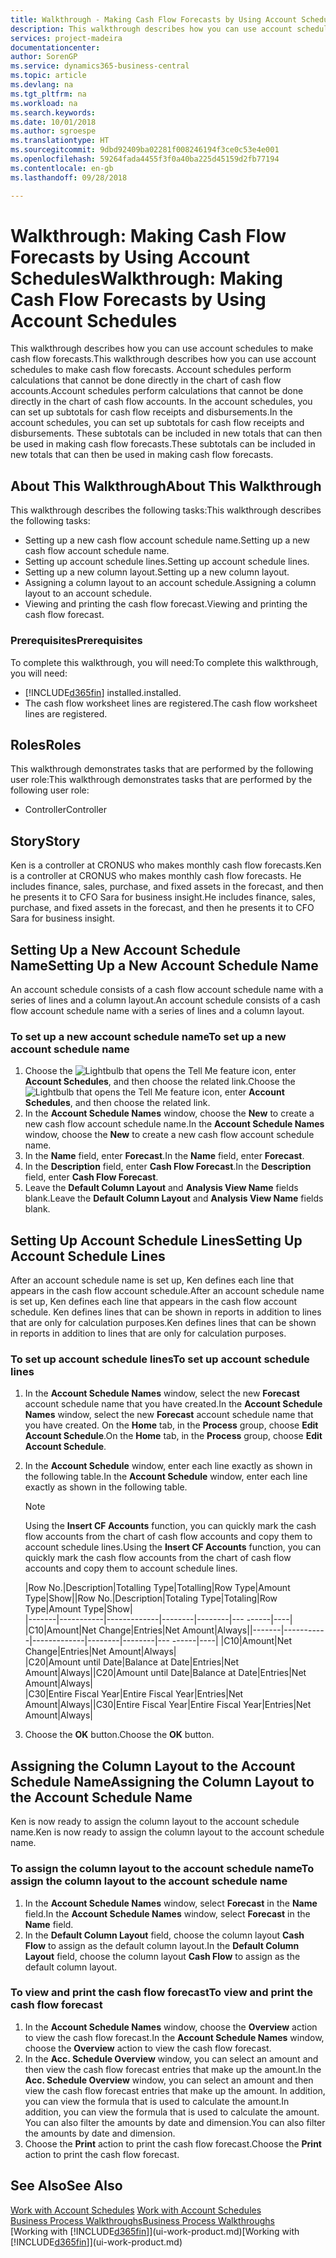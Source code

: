 ```yaml
---
title: Walkthrough - Making Cash Flow Forecasts by Using Account Schedules | Microsoft Docs
description: This walkthrough describes how you can use account schedules to make cash flow forecasts. Account schedules perform calculations that cannot be done directly in the chart of cash flow accounts. In the account schedules, you can set up subtotals for cash flow receipts and disbursements. These subtotals can be included in new totals that can then be used in making cash flow forecasts.
services: project-madeira
documentationcenter: 
author: SorenGP
ms.service: dynamics365-business-central
ms.topic: article
ms.devlang: na
ms.tgt_pltfrm: na
ms.workload: na
ms.search.keywords: 
ms.date: 10/01/2018
ms.author: sgroespe
ms.translationtype: HT
ms.sourcegitcommit: 9dbd92409ba02281f008246194f3ce0c53e4e001
ms.openlocfilehash: 59264fada4455f3f0a40ba225d45159d2fb77194
ms.contentlocale: en-gb
ms.lasthandoff: 09/28/2018

---
```

# <a name="walkthrough-making-cash-flow-forecasts-by-using-account-schedules"></a><span data-ttu-id="7e8eb-106">Walkthrough: Making Cash Flow Forecasts by Using Account Schedules</span><span class="sxs-lookup"><span data-stu-id="7e8eb-106">Walkthrough: Making Cash Flow Forecasts by Using Account Schedules</span></span>
<span data-ttu-id="7e8eb-107">This walkthrough describes how you can use account schedules to make cash flow forecasts.</span><span class="sxs-lookup"><span data-stu-id="7e8eb-107">This walkthrough describes how you can use account schedules to make cash flow forecasts.</span></span> <span data-ttu-id="7e8eb-108">Account schedules perform calculations that cannot be done directly in the chart of cash flow accounts.</span><span class="sxs-lookup"><span data-stu-id="7e8eb-108">Account schedules perform calculations that cannot be done directly in the chart of cash flow accounts.</span></span> <span data-ttu-id="7e8eb-109">In the account schedules, you can set up subtotals for cash flow receipts and disbursements.</span><span class="sxs-lookup"><span data-stu-id="7e8eb-109">In the account schedules, you can set up subtotals for cash flow receipts and disbursements.</span></span> <span data-ttu-id="7e8eb-110">These subtotals can be included in new totals that can then be used in making cash flow forecasts.</span><span class="sxs-lookup"><span data-stu-id="7e8eb-110">These subtotals can be included in new totals that can then be used in making cash flow forecasts.</span></span>  

## <a name="about-this-walkthrough"></a><span data-ttu-id="7e8eb-111">About This Walkthrough</span><span class="sxs-lookup"><span data-stu-id="7e8eb-111">About This Walkthrough</span></span>  
<span data-ttu-id="7e8eb-112">This walkthrough describes the following tasks:</span><span class="sxs-lookup"><span data-stu-id="7e8eb-112">This walkthrough describes the following tasks:</span></span>  

- <span data-ttu-id="7e8eb-113">Setting up a new cash flow account schedule name.</span><span class="sxs-lookup"><span data-stu-id="7e8eb-113">Setting up a new cash flow account schedule name.</span></span>  
- <span data-ttu-id="7e8eb-114">Setting up account schedule lines.</span><span class="sxs-lookup"><span data-stu-id="7e8eb-114">Setting up account schedule lines.</span></span>  
- <span data-ttu-id="7e8eb-115">Setting up a new column layout.</span><span class="sxs-lookup"><span data-stu-id="7e8eb-115">Setting up a new column layout.</span></span>  
- <span data-ttu-id="7e8eb-116">Assigning a column layout to an account schedule.</span><span class="sxs-lookup"><span data-stu-id="7e8eb-116">Assigning a column layout to an account schedule.</span></span>  
- <span data-ttu-id="7e8eb-117">Viewing and printing the cash flow forecast.</span><span class="sxs-lookup"><span data-stu-id="7e8eb-117">Viewing and printing the cash flow forecast.</span></span>  

### <a name="prerequisites"></a><span data-ttu-id="7e8eb-118">Prerequisites</span><span class="sxs-lookup"><span data-stu-id="7e8eb-118">Prerequisites</span></span>  
<span data-ttu-id="7e8eb-119">To complete this walkthrough, you will need:</span><span class="sxs-lookup"><span data-stu-id="7e8eb-119">To complete this walkthrough, you will need:</span></span>  

- [!INCLUDE[d365fin](includes/d365fin_md.md)] <span data-ttu-id="7e8eb-120">installed.</span><span class="sxs-lookup"><span data-stu-id="7e8eb-120">installed.</span></span>  
- <span data-ttu-id="7e8eb-121">The cash flow worksheet lines are registered.</span><span class="sxs-lookup"><span data-stu-id="7e8eb-121">The cash flow worksheet lines are registered.</span></span>  

## <a name="roles"></a><span data-ttu-id="7e8eb-122">Roles</span><span class="sxs-lookup"><span data-stu-id="7e8eb-122">Roles</span></span>  
<span data-ttu-id="7e8eb-123">This walkthrough demonstrates tasks that are performed by the following user role:</span><span class="sxs-lookup"><span data-stu-id="7e8eb-123">This walkthrough demonstrates tasks that are performed by the following user role:</span></span>  

- <span data-ttu-id="7e8eb-124">Controller</span><span class="sxs-lookup"><span data-stu-id="7e8eb-124">Controller</span></span>  

## <a name="story"></a><span data-ttu-id="7e8eb-125">Story</span><span class="sxs-lookup"><span data-stu-id="7e8eb-125">Story</span></span>  
<span data-ttu-id="7e8eb-126">Ken is a controller at CRONUS who makes monthly cash flow forecasts.</span><span class="sxs-lookup"><span data-stu-id="7e8eb-126">Ken is a controller at CRONUS who makes monthly cash flow forecasts.</span></span> <span data-ttu-id="7e8eb-127">He includes finance, sales, purchase, and fixed assets in the forecast, and then he presents it to CFO Sara for business insight.</span><span class="sxs-lookup"><span data-stu-id="7e8eb-127">He includes finance, sales, purchase, and fixed assets in the forecast, and then he presents it to CFO Sara for business insight.</span></span>  

## <a name="setting-up-a-new-account-schedule-name"></a><span data-ttu-id="7e8eb-128">Setting Up a New Account Schedule Name</span><span class="sxs-lookup"><span data-stu-id="7e8eb-128">Setting Up a New Account Schedule Name</span></span>  
<span data-ttu-id="7e8eb-129">An account schedule consists of a cash flow account schedule name with a series of lines and a column layout.</span><span class="sxs-lookup"><span data-stu-id="7e8eb-129">An account schedule consists of a cash flow account schedule name with a series of lines and a column layout.</span></span>  

### <a name="to-set-up-a-new-account-schedule-name"></a><span data-ttu-id="7e8eb-130">To set up a new account schedule name</span><span class="sxs-lookup"><span data-stu-id="7e8eb-130">To set up a new account schedule name</span></span>  

1.  <span data-ttu-id="7e8eb-131">Choose the ![Lightbulb that opens the Tell Me feature](media/ui-search/search_small.png "Tell me what you want to do") icon, enter **Account Schedules**, and then choose the related link.</span><span class="sxs-lookup"><span data-stu-id="7e8eb-131">Choose the ![Lightbulb that opens the Tell Me feature](media/ui-search/search_small.png "Tell me what you want to do") icon, enter **Account Schedules**, and then choose the related link.</span></span>  
2.  <span data-ttu-id="7e8eb-132">In the **Account Schedule Names** window, choose the **New** to create a new cash flow account schedule name.</span><span class="sxs-lookup"><span data-stu-id="7e8eb-132">In the **Account Schedule Names** window, choose the **New** to create a new cash flow account schedule name.</span></span>  
3.  <span data-ttu-id="7e8eb-133">In the **Name** field, enter **Forecast**.</span><span class="sxs-lookup"><span data-stu-id="7e8eb-133">In the **Name** field, enter **Forecast**.</span></span>  
4.  <span data-ttu-id="7e8eb-134">In the **Description** field, enter **Cash Flow Forecast**.</span><span class="sxs-lookup"><span data-stu-id="7e8eb-134">In the **Description** field, enter **Cash Flow Forecast**.</span></span>  
5.  <span data-ttu-id="7e8eb-135">Leave the **Default Column Layout** and **Analysis View Name** fields blank.</span><span class="sxs-lookup"><span data-stu-id="7e8eb-135">Leave the **Default Column Layout** and **Analysis View Name** fields blank.</span></span>  

## <a name="setting-up-account-schedule-lines"></a><span data-ttu-id="7e8eb-136">Setting Up Account Schedule Lines</span><span class="sxs-lookup"><span data-stu-id="7e8eb-136">Setting Up Account Schedule Lines</span></span>  
<span data-ttu-id="7e8eb-137">After an account schedule name is set up, Ken defines each line that appears in the cash flow account schedule.</span><span class="sxs-lookup"><span data-stu-id="7e8eb-137">After an account schedule name is set up, Ken defines each line that appears in the cash flow account schedule.</span></span> <span data-ttu-id="7e8eb-138">Ken defines lines that can be shown in reports in addition to lines that are only for calculation purposes.</span><span class="sxs-lookup"><span data-stu-id="7e8eb-138">Ken defines lines that can be shown in reports in addition to lines that are only for calculation purposes.</span></span>  

### <a name="to-set-up-account-schedule-lines"></a><span data-ttu-id="7e8eb-139">To set up account schedule lines</span><span class="sxs-lookup"><span data-stu-id="7e8eb-139">To set up account schedule lines</span></span>  

1.  <span data-ttu-id="7e8eb-140">In the **Account Schedule Names** window, select the new **Forecast** account schedule name that you have created.</span><span class="sxs-lookup"><span data-stu-id="7e8eb-140">In the **Account Schedule Names** window, select the new **Forecast** account schedule name that you have created.</span></span> <span data-ttu-id="7e8eb-141">On the **Home** tab, in the **Process** group, choose **Edit Account Schedule**.</span><span class="sxs-lookup"><span data-stu-id="7e8eb-141">On the **Home** tab, in the **Process** group, choose **Edit Account Schedule**.</span></span>  
2.  <span data-ttu-id="7e8eb-142">In the **Account Schedule** window, enter each line exactly as shown in the following table.</span><span class="sxs-lookup"><span data-stu-id="7e8eb-142">In the **Account Schedule** window, enter each line exactly as shown in the following table.</span></span>  

    > [!NOTE]  
    >  <span data-ttu-id="7e8eb-143">Using the **Insert CF Accounts** function, you can quickly mark the cash flow accounts from the chart of cash flow accounts and copy them to account schedule lines.</span><span class="sxs-lookup"><span data-stu-id="7e8eb-143">Using the **Insert CF Accounts** function, you can quickly mark the cash flow accounts from the chart of cash flow accounts and copy them to account schedule lines.</span></span>  

    <span data-ttu-id="7e8eb-144">|Row No.|Description|Totalling Type|Totalling|Row Type|Amount Type|Show|</span><span class="sxs-lookup"><span data-stu-id="7e8eb-144">|Row No.|Description|Totaling Type|Totaling|Row Type|Amount Type|Show|</span></span>  
    <span data-ttu-id="7e8eb-145">|-------|-----------|-------------|--------|--------|---  ------|----| |C10|Amount|Net Change|Entries|Net Amount|Always|</span><span class="sxs-lookup"><span data-stu-id="7e8eb-145">|-------|-----------|-------------|--------|--------|---  ------|----| |C10|Amount|Net Change|Entries|Net Amount|Always|</span></span>  
    <span data-ttu-id="7e8eb-146">|C20|Amount until Date|Balance at Date|Entries|Net Amount|Always|</span><span class="sxs-lookup"><span data-stu-id="7e8eb-146">|C20|Amount until Date|Balance at Date|Entries|Net Amount|Always|</span></span>  
    <span data-ttu-id="7e8eb-147">|C30|Entire Fiscal Year|Entire Fiscal Year|Entries|Net Amount|Always|</span><span class="sxs-lookup"><span data-stu-id="7e8eb-147">|C30|Entire Fiscal Year|Entire Fiscal Year|Entries|Net Amount|Always|</span></span>  

4.  <span data-ttu-id="7e8eb-148">Choose the **OK** button.</span><span class="sxs-lookup"><span data-stu-id="7e8eb-148">Choose the **OK** button.</span></span>  

## <a name="assigning-the-column-layout-to-the-account-schedule-name"></a><span data-ttu-id="7e8eb-149">Assigning the Column Layout to the Account Schedule Name</span><span class="sxs-lookup"><span data-stu-id="7e8eb-149">Assigning the Column Layout to the Account Schedule Name</span></span>  
<span data-ttu-id="7e8eb-150">Ken is now ready to assign the column layout to the account schedule name.</span><span class="sxs-lookup"><span data-stu-id="7e8eb-150">Ken is now ready to assign the column layout to the account schedule name.</span></span>  

### <a name="to-assign-the-column-layout-to-the-account-schedule-name"></a><span data-ttu-id="7e8eb-151">To assign the column layout to the account schedule name</span><span class="sxs-lookup"><span data-stu-id="7e8eb-151">To assign the column layout to the account schedule name</span></span>  

1.  <span data-ttu-id="7e8eb-152">In the **Account Schedule Names** window, select **Forecast** in the **Name** field.</span><span class="sxs-lookup"><span data-stu-id="7e8eb-152">In the **Account Schedule Names** window, select **Forecast** in the **Name** field.</span></span>  
2.  <span data-ttu-id="7e8eb-153">In the **Default Column Layout** field, choose the column layout **Cash Flow** to assign as the default column layout.</span><span class="sxs-lookup"><span data-stu-id="7e8eb-153">In the **Default Column Layout** field, choose the column layout **Cash Flow** to assign as the default column layout.</span></span>  

### <a name="to-view-and-print-the-cash-flow-forecast"></a><span data-ttu-id="7e8eb-154">To view and print the cash flow forecast</span><span class="sxs-lookup"><span data-stu-id="7e8eb-154">To view and print the cash flow forecast</span></span>  
1.  <span data-ttu-id="7e8eb-155">In the **Account Schedule Names** window, choose the **Overview** action to view the cash flow forecast.</span><span class="sxs-lookup"><span data-stu-id="7e8eb-155">In the **Account Schedule Names** window, choose the **Overview** action to view the cash flow forecast.</span></span>  
2.  <span data-ttu-id="7e8eb-156">In the **Acc. Schedule Overview** window, you can select an amount and then view the cash flow forecast entries that make up the amount.</span><span class="sxs-lookup"><span data-stu-id="7e8eb-156">In the **Acc. Schedule Overview** window, you can select an amount and then view the cash flow forecast entries that make up the amount.</span></span> <span data-ttu-id="7e8eb-157">In addition, you can view the formula that is used to calculate the amount.</span><span class="sxs-lookup"><span data-stu-id="7e8eb-157">In addition, you can view the formula that is used to calculate the amount.</span></span> <span data-ttu-id="7e8eb-158">You can also filter the amounts by date and dimension.</span><span class="sxs-lookup"><span data-stu-id="7e8eb-158">You can also filter the amounts by date and dimension.</span></span>  
3.  <span data-ttu-id="7e8eb-159">Choose the **Print** action to print the cash flow forecast.</span><span class="sxs-lookup"><span data-stu-id="7e8eb-159">Choose the **Print** action to print the cash flow forecast.</span></span>  

## <a name="see-also"></a><span data-ttu-id="7e8eb-160">See Also</span><span class="sxs-lookup"><span data-stu-id="7e8eb-160">See Also</span></span>  
 <span data-ttu-id="7e8eb-161">[Work with Account Schedules](bi-how-work-account-schedule.md) </span><span class="sxs-lookup"><span data-stu-id="7e8eb-161">[Work with Account Schedules](bi-how-work-account-schedule.md) </span></span>  
 [<span data-ttu-id="7e8eb-162">Business Process Walkthroughs</span><span class="sxs-lookup"><span data-stu-id="7e8eb-162">Business Process Walkthroughs</span></span>](walkthrough-business-process-walkthroughs.md)  
 <span data-ttu-id="7e8eb-163">[Working with [!INCLUDE[d365fin](includes/d365fin_md.md)]](ui-work-product.md)</span><span class="sxs-lookup"><span data-stu-id="7e8eb-163">[Working with [!INCLUDE[d365fin](includes/d365fin_md.md)]](ui-work-product.md)</span></span>

